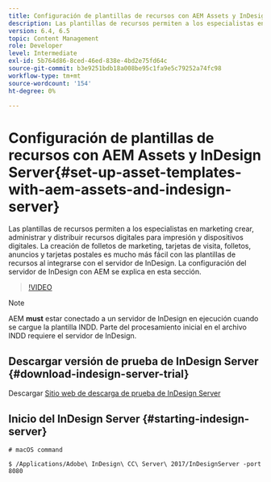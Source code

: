 ```yaml
---
title: Configuración de plantillas de recursos con AEM Assets y InDesign Server
description: Las plantillas de recursos permiten a los especialistas en marketing crear, administrar y distribuir recursos digitales para impresión y dispositivos digitales. La creación de folletos de marketing, tarjetas de visita, folletos, anuncios y tarjetas postales es mucho más fácil con las plantillas de recursos al integrarse con el servidor de InDesign. La configuración del servidor de InDesign con AEM se explica en esta sección.
version: 6.4, 6.5
topic: Content Management
role: Developer
level: Intermediate
exl-id: 5b764d86-8ced-46ed-838e-4bd2e75fd64c
source-git-commit: b3e9251bdb18a008be95c1fa9e5c79252a74fc98
workflow-type: tm+mt
source-wordcount: '154'
ht-degree: 0%

---
```


# Configuración de plantillas de recursos con AEM Assets y InDesign Server{#set-up-asset-templates-with-aem-assets-and-indesign-server}

Las plantillas de recursos permiten a los especialistas en marketing crear, administrar y distribuir recursos digitales para impresión y dispositivos digitales. La creación de folletos de marketing, tarjetas de visita, folletos, anuncios y tarjetas postales es mucho más fácil con las plantillas de recursos al integrarse con el servidor de InDesign. La configuración del servidor de InDesign con AEM se explica en esta sección.

>[!VIDEO](https://video.tv.adobe.com/v/17069?quality=12&learn=on)

>[!NOTE]
>
>AEM **must** estar conectado a un servidor de InDesign en ejecución cuando se cargue la plantilla INDD. Parte del procesamiento inicial en el archivo INDD requiere el servidor de InDesign.

## Descargar versión de prueba de InDesign Server {#download-indesign-server-trial}

Descargar [Sitio web de descarga de prueba de InDesign Server](https://www.adobeprerelease.com/)

## Inicio del InDesign Server {#starting-indesign-server}

```shell
# macOS command

$ /Applications/Adobe\ InDesign\ CC\ Server\ 2017/InDesignServer -port 8080
```
